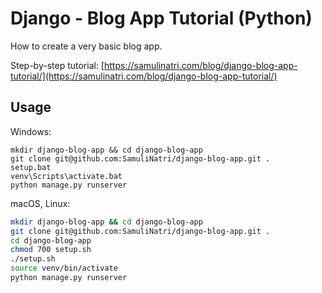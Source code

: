 # Django - Blog App Tutorial (Python)

How to create a very basic blog app.

Step-by-step tutorial: [https://samulinatri.com/blog/django-blog-app-tutorial/](https://samulinatri.com/blog/django-blog-app-tutorial/)

## Usage

Windows:

```
mkdir django-blog-app && cd django-blog-app
git clone git@github.com:SamuliNatri/django-blog-app.git .
setup.bat
venv\Scripts\activate.bat
python manage.py runserver
```

macOS, Linux:

```bash
mkdir django-blog-app && cd django-blog-app
git clone git@github.com:SamuliNatri/django-blog-app.git .
cd django-blog-app
chmod 700 setup.sh
./setup.sh
source venv/bin/activate
python manage.py runserver
```
